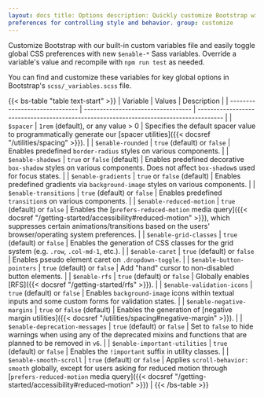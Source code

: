 ```yaml
---
layout: docs title: Options description: Quickly customize Bootstrap with built-in variables to easily toggle global CSS
preferences for controlling style and behavior. group: customize
---
```


Customize Bootstrap with our built-in custom variables file and easily toggle global CSS preferences with
new `$enable-*` Sass variables. Override a variable's value and recompile with `npm run test` as needed.

You can find and customize these variables for key global options in Bootstrap's `scss/_variables.scss` file.

{{< bs-table "table text-start" >}} | Variable | Values | Description | | ------------------------------ |
---------------------------------- |
-------------------------------------------------------------------------------------- | | `$spacer`
| `1rem` (default), or any value > 0 | Specifies the default spacer value to programmatically generate
our [spacer utilities]({{< docsref "/utilities/spacing" >}}). | | `$enable-rounded`              | `true` (default)
or `false`        | Enables predefined `border-radius` styles on various components. | | `$enable-shadows`
| `true` or `false` (default)        | Enables predefined decorative `box-shadow` styles on various components. Does not
affect `box-shadow`s used for focus states. | | `$enable-gradients`            | `true` or `false` (default)        |
Enables predefined gradients via `background-image` styles on various components. | | `$enable-transitions`
| `true` (default) or `false`        | Enables predefined `transition`s on various components. |
| `$enable-reduced-motion`       | `true` (default) or `false`        | Enables
the [`prefers-reduced-motion` media query]({{< docsref "/getting-started/accessibility#reduced-motion" >}}), which
suppresses certain animations/transitions based on the users' browser/operating system preferences. |
| `$enable-grid-classes`         | `true` (default) or `false`        | Enables the generation of CSS classes for the
grid system (e.g. `.row`, `.col-md-1`, etc.). | | `$enable-caret`                | `true` (default) or `false`        |
Enables pseudo element caret on `.dropdown-toggle`. | | `$enable-button-pointers`      | `true` (default) or `false`
| Add "hand" cursor to non-disabled button elements. | | `$enable-rfs`                  | `true` (default) or `false`
| Globally enables [RFS]({{< docsref "/getting-started/rfs" >}}). | | `$enable-validation-icons`     | `true` (default)
or `false`        | Enables `background-image` icons within textual inputs and some custom forms for validation states.
| | `$enable-negative-margins`     | `true` or `false` (default)        | Enables the generation
of [negative margin utilities]({{< docsref "/utilities/spacing#negative-margin" >}}). | | `$enable-deprecation-messages`
| `true` (default) or `false`        | Set to `false` to hide warnings when using any of the deprecated mixins and
functions that are planned to be removed in `v6`. | | `$enable-important-utilities`  | `true` (default) or `false`
| Enables the `!important` suffix in utility classes. | | `$enable-smooth-scroll`        | `true` (default) or `false`
| Applies `scroll-behavior: smooth` globally, except for users asking for reduced motion
through [`prefers-reduced-motion` media query]({{< docsref "/getting-started/accessibility#reduced-motion" >}}) | {{<
/bs-table >}}
